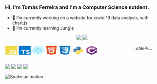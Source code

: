### Hi, I'm Tomás Ferreira and I'm a Computer Science sutdent.

<!--
**TomasRamosFerreira/TomasRamosFerreira** is a ✨ _special_ ✨ repository because its `README.md` (this file) appears on your GitHub profile.

Here are some ideas to get you started:

-->

- 🔭 I’m currently working on a website for covid 19 data analysis, with chart.js
- 🌱 I’m currently learning Jungle
<!--
- 👯 I’m looking to collaborate on ...
- 🤔 I’m looking for help with ...
- 💬 Ask me about ...
- 📫 How to reach me: ...
- 😄 Pronouns: ...
- ⚡ Fun fact: ...
-->

<!-- GitHub Stats & Most used Languages -->
<div align="center">
  <a href="https://github.com/TomasRamosFerreira">
    <img height="180em" src="https://github-readme-stats.vercel.app/api?username=tomasferreira&show_icons=true&theme=dracula&include_all_commits=true&count_private=true"/>
    <img height="180em" src="https://github-readme-stats.vercel.app/api/top-langs/?username=tomasferreira&layout=compact&langs_count=7&theme=dracula"/>
  </a>
</div>
 <!-- Most used Languages & Profile pic -->
<div style="display: inline_block"><br>
  <img align="center" alt="Js" height="30" width="40" src="https://raw.githubusercontent.com/devicons/devicon/master/icons/javascript/javascript-plain.svg">
  <img align="center" alt="Ts" height="30" width="40" src="https://raw.githubusercontent.com/devicons/devicon/master/icons/typescript/typescript-plain.svg">
  <img align="center" alt="React" height="30" width="40" src="https://raw.githubusercontent.com/devicons/devicon/master/icons/react/react-original.svg">
  <img align="center" alt="HTML" height="30" width="40" src="https://raw.githubusercontent.com/devicons/devicon/master/icons/html5/html5-original.svg">
  <img align="center" alt="CSS" height="30" width="40" src="https://raw.githubusercontent.com/devicons/devicon/master/icons/css3/css3-original.svg">
  <img align="center" alt="Python" height="30" width="40" src="https://raw.githubusercontent.com/devicons/devicon/master/icons/python/python-original.svg">
  <img align="center" alt="Csharp" height="30" width="40" src="https://raw.githubusercontent.com/devicons/devicon/master/icons/csharp/csharp-original.svg">
  <img align="right" alt="profilePicture" height="150" style="max-width: 100%; border-radius: 50%;" src="https://avatars.githubusercontent.com/u/64753278?v=4">
</div>
  
  ##
 
<!-- Social media -->
<div>
  <!-- Youtube -->
  <!--<a href="https://www.youtube.com/channel/UC_-uuuZbY0AAt9CViNzvc-Q" target="_blank"><img src="https://img.shields.io/badge/YouTube-FF0000?style=for-the-badge&logo=youtube&logoColor=white" target="_blank"></a>-->
  <!-- Instagram -->
  <a href="https://www.instagram.com/tom_r_f/" target="_blank"><img src="https://img.shields.io/badge/-Instagram-%23E4405F?style=for-the-badge&logo=instagram&logoColor=white" target="_blank"></a>
  <!-- Twitch -->
 	<!--<a href="https://www.twitch.tv/rafaballerinii" target="_blank"><img src="https://img.shields.io/badge/Twitch-9146FF?style=for-the-badge&logo=twitch&logoColor=white" target="_blank"></a>-->
  <!-- Discord -->
 <a href="https://discordapp.com/users/321325440633536523" target="_blank"><img src="https://img.shields.io/badge/Discord-7289DA?style=for-the-badge&logo=discord&logoColor=white" target="_blank"></a>
  <!-- Mail -->
  <a href = "mailto:tomasrferreira2@gmail.com"><img src="https://img.shields.io/badge/-Gmail-%23333?style=for-the-badge&logo=gmail&logoColor=white" target="_blank"></a>
  <!-- Linkdin -->
  <a href="https://www.linkedin.com/in/tomasferreira-01/" target="_blank"><img src="https://img.shields.io/badge/-LinkedIn-%230077B5?style=for-the-badge&logo=linkedin&logoColor=white" target="_blank"></a> 
 
  ![Snake animation](https://github.com/TomasRamosFerreira/TomasRamosFerreira/blob/output/github-contribution-grid-snake.svg)
 
</div>
